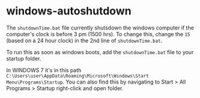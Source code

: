 # windows-autoshutdown

The `shutdownTime.bat` file currently shutsdown the windows computer if the computer's clock is before 3 pm (1500 hrs). To change this, change the `15` (based on a 24 hour clock) in the 2nd line of `shutdownTime.bat`.


To run this as soon as windows boots, add the `shutdownTime.bat` file to your startup folder.

In WINDOWS 7 it's in this path `C:\Users\user\AppData\Roaming\Microsoft\Windows\Start Menu\Programs\Startup`.
You can also find this by navigating to Start > All Programs > Startup right-click and open folder. 

